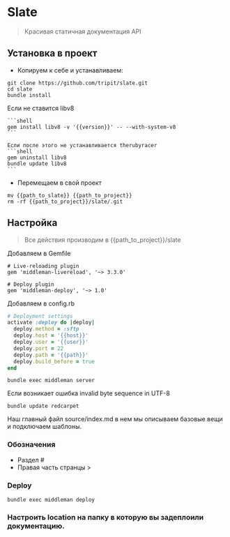 # Slate

> Красивая статичная документация API


## Установка в проект
  
  * Копируем к себе и устанавливаем: 

  ```shell
  git clone https://github.com/tripit/slate.git
  cd slate
  bundle install
  ```

  Если не ставится libv8 

    ```shell
    gem install libv8 -v '{{version}}' -- --with-system-v8
    ```

    Если после этого не устанавливается therubyracer
    ```shell
    gem uninstall libv8
    bundle update libv8
    ```

  * Перемещаем в свой проект

  ```shell
  mv {{path_to_slate}} {{path_to_project}}
  rm -rf {{path_to_project}}/slate/.git
  ```

## Настройка

  > Все действия производим в {{path_to_project}}/slate

  Добавляем в Gemfile

  ```
  # Live-reloading plugin
  gem 'middleman-livereload', '~> 3.3.0'

  # Deploy plugin
  gem 'middleman-deploy', '~> 1.0'
  ```

  Добавляем в config.rb

  ```ruby
  # Deployment settings
  activate :deploy do |deploy|
    deploy.method = :sftp
    deploy.host = '{{host}}'
    deploy.user = '{{user}}'
    deploy.port = 22
    deploy.path = '{{path}}'
    deploy.build_before = true
  end
  ```

  ```
  bundle exec middleman server
  ```

  Если возникает ошибка invalid byte sequence in UTF-8

  ```
  bundle update redcarpet
  ```

  Наш главный файл source/index.md в нем мы описываем базовые вещи и подключаем шаблоны.

  ### Обозначения

  * Раздел #
  * Правая часть странцы >


  ### Deploy

  ```shell
  bundle exec middleman deploy
  ```

  ### Настроить location на папку в которую вы задеплоили документацию.
